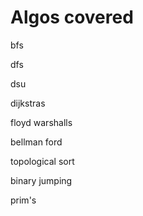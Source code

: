 # Algos covered

bfs

dfs

dsu

dijkstras

floyd warshalls

bellman ford

topological sort

binary jumping

prim's
